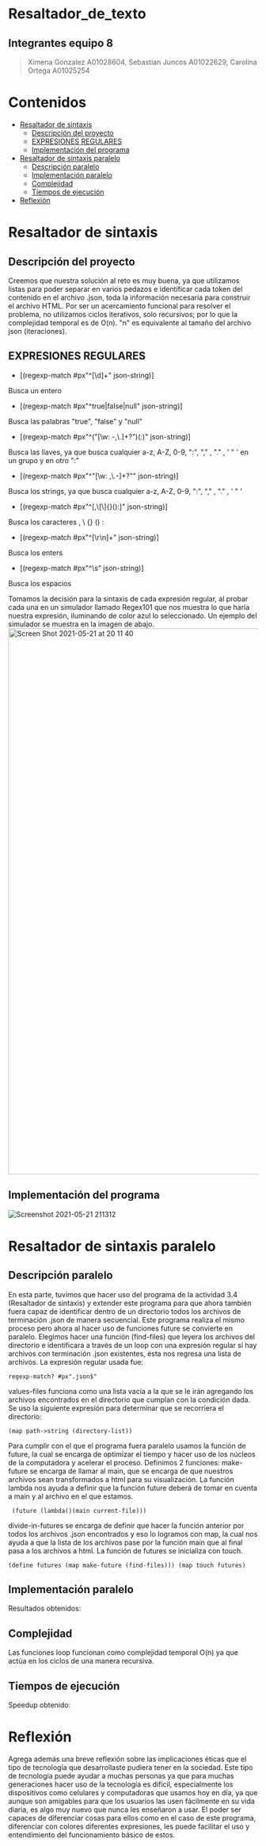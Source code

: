 # Resaltador_de_texto
## Integrantes equipo 8
> Ximena Gonzalez A01028604, Sebastian Juncos A01022629, Carolina Ortega A01025254

# Contenidos

- [Resaltador de sintaxis](#resaltador-de-sintaxis)
    - [Descripción del proyecto](#descripción-del-proyecto)
    - [EXPRESIONES REGULARES](#expresiones-regulares)
    - [Implementación del programa](#implementación-del-programa)
- [Resaltador de sintaxis paralelo](#resaltador-de-sintaxis-paralelo)
    - [Descripción paralelo](#descripción-paralelo)
    - [Implementación paralelo](#implementación-paralelo)
    - [Complejidad](#complejidad)
    - [Tiempos de ejecución](#tiempos-de-ejecución)
- [Reflexión](#reflexión)

# Resaltador de sintaxis

## Descripción del proyecto 
Creemos que nuestra solución al reto es muy buena, ya que utilizamos listas para poder separar en varios pedazos e identificar cada token del contenido en el archivo .json, toda la información necesaria para construir el archivo HTML.
Por ser un acercamiento funcional para resolver el problema, no utilizamos ciclos iterativos, solo recursivos; por lo que la complejidad temporal es de O(n). "n" es equivalente al tamaño del archivo json (iteraciones).


## EXPRESIONES REGULARES
-  [(regexp-match #px"^[\\d]+" json-string)]

 Busca un entero

- [(regexp-match #px"^true|false|null" json-string)]

Busca las palabras "true", "false" y "null"

- [(regexp-match #px"^(\"[\\w: -,\\.]+?\")(:)" json-string)]

Busca las llaves, ya que busca cualquier a-z, A-Z, 0-9, ":", "," , "." , ' " ' en un grupo y en otro ":"

- [(regexp-match #px"^\"[\\w: ,\\.-]+?\"" json-string)]

Busca los strings, ya que busca cualquier a-z, A-Z, 0-9, ":", "," , "." , ' " '

- [(regexp-match #px"^[,\\[\\]{}():]" json-string)]

Busca los caracteres , \\ {} () :

- [(regexp-match #px"^[\r\n]+" json-string)]

Busca los enters

- [(regexp-match #px"^\\s" json-string)]

Busca los espacios

Tomamos la decisión para la sintaxis de cada expresión regular, al probar cada una en un simulador llamado Regex101 que nos muestra lo que haría nuestra expresión, iluminando de color azul lo seleccionado. Un ejemplo del simulador se muestra en la imagen de abajo.
<img width="1102" alt="Screen Shot 2021-05-21 at 20 11 40" src="https://user-images.githubusercontent.com/57368415/119210400-97748a00-ba71-11eb-8db4-27ae4e773a3c.png">

## Implementación del programa 
![Screenshot 2021-05-21 211312](https://user-images.githubusercontent.com/56135009/119211714-65ffbc80-ba79-11eb-9369-d42ce30ed9d0.png)

# Resaltador de sintaxis paralelo

## Descripción paralelo

En esta parte, tuvimos que hacer uso del programa de la actividad 3.4 (Resaltador de sintaxis) y extender este programa para que ahora también fuera capaz de identificar dentro de un directorio todos los archivos de terminación .json de manera secuencial. Este programa realiza el mismo proceso pero ahora al hacer uso de funciones future se convierte en paralelo. Elegimos hacer una función (find-files) que leyera los archivos del directorio e identificara a través de un loop con una expresión regular si hay archivos con terminación .json existentes, ésta nos regresa una lista de archivos. 
La expresión regular usada fue:

```regexp-match? #px".json$"```

values-files funciona como una lista vacía a la que se le irán agregando los archivos encontrados en el directorio que cumplan con la condición dada.
Se uso la siguiente expresión para determinar que se recorriera el directorio:

`(map path->string (directory-list))`

Para cumplir con el que el programa fuera paralelo usamos la función de future, la cual se encarga de optimizar el tiempo y hacer uso de los núcleos de la computadora y acelerar el proceso. 
Definimos 2 funciones:
make-future se encarga de llamar al main, que se encarga de que nuestros archivos sean transformados a html para su visualización. 
La función lambda nos ayuda a definir que la función future deberá de tomar en cuenta a main y al archivo en el que estamos.

` (future (lambda()(main current-file)))`

divide-in-futures se encarga de definir que hacer la función anterior por todos los archivos .json encontrados y eso lo logramos con map, la cual nos ayuda a que la lista de los archivos pase por la función main que al final pasa a los archivos a html. La función de futures se inicializa con touch.

`(define futures (map make-future (find-files)))
  (map touch futures)`
  
  
## Implementación paralelo

Resultados obtenidos: 


## Complejidad

Las funciones loop funcionan como complejidad temporal O(n) ya que actúa en los ciclos de una manera recursiva. 

## Tiempos de ejecución

Speedup obtenido:


# Reflexión

Agrega además una breve reflexión sobre las implicaciones éticas que el tipo de tecnología que desarrollaste pudiera tener en la sociedad.
Este tipo de tecnología puede ayudar a muchas personas ya que para muchas generaciones hacer uso de la tecnología es difícil, especialmente los dispositivos como celulares y computadoras que usamos hoy en día, ya que aunque son amigables para que los usuarios las usen fácilmente en su vida diaria, es algo muy nuevo que nunca les enseñaron a usar. 
El poder ser capaces de diferenciar cosas para ellos como en el caso de este programa, diferenciar con colores diferentes expresiones, les puede facilitar el uso y entendimiento del funcionamiento básico de estos.

